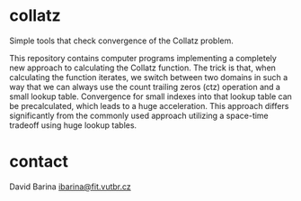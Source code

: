 # collatz
Simple tools that check convergence of the Collatz problem.

This repository contains computer programs implementing a completely new approach to calculating the Collatz function.
The trick is that, when calculating the function iterates, we switch between two domains in such a way that we can always use the count trailing zeros (ctz) operation and a small lookup table.
Convergence for small indexes into that lookup table can be precalculated, which leads to a huge acceleration.
This approach differs significantly from the commonly used approach utilizing a space-time tradeoff using huge lookup tables.

# contact
David Barina <ibarina@fit.vutbr.cz>
